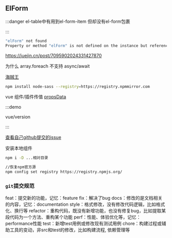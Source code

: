 ## ElForm

:::danger
el-table中有用到el-form-item 但却没有el-form包裹

:::

```sh
"elForm" not found 
Property or method "elForm" is not defined on the instance but referenced during render
```

https://juejin.cn/post/7095902024331427870


为什么 array.foreach 不支持 async/await

[海贼王](http://www.ynzdhc.com/cc_play/hYkW5N-2-1.html)

```sh
npm install node-sass --registry=https://registry.npmmirror.com
```

vue 组件/插件传值 [propsData](https://v3-migration.vuejs.org/breaking-changes/props-data.html#_2-x-syntax)

:::demo

vue/version

:::

[查看自己github提交的issue](​https://github.com/notifications/subscriptions​)



安装本地组件
```bash
npm i -D ...相对目录
``` 



```bash
//恢复npm官方源
npm config set registry https://registry.npmjs.org/
```

### `git`提交规范

feat：提交新的功能，记忆：feature
fix：解决了bug
docs：修改的是文档相关的内容，记忆：documentation
style：格式修改，没有修改代码逻辑，比如格式化、换行等
refactor：重构代码，既没有新增功能，也没有修复bug，比如提取某段代码为一个方法、重构某个功能
perf：性能、体验优化等，记忆：performance性能
test：新增test用例或修改现有测试用例
chore：构建过程或辅助工具的变动，非src和test的修改，比如构建流程, 依赖管理等